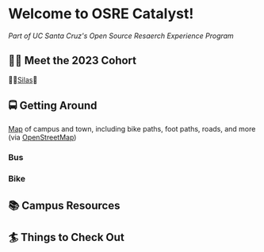 # Welcome to OSRE Catalyst!
*Part of UC Santa Cruz's Open Source Resaerch Experience Program*

## 🧑‍💻 Meet the 2023 Cohort

🕴🏾[Silas](https://github.com/SilasVM)📸

## 🚍 Getting Around 
[Map](https://www.openstreetmap.org/#map=15/36.9895/-122.0574) of campus and town, including bike paths, foot paths, roads, and more (via [OpenStreetMap](https://github.com/openstreetmap/))
### Bus
### Bike

## 📚 Campus Resources

## 🏄 Things to Check Out
